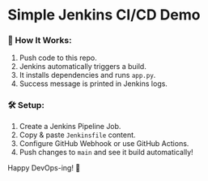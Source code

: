 # Simple Jenkins CI/CD Demo

### 🚀 How It Works:
1. Push code to this repo.
2. Jenkins automatically triggers a build.
3. It installs dependencies and runs `app.py`.
4. Success message is printed in Jenkins logs.

### 🛠 Setup:
1. Create a Jenkins Pipeline Job.
2. Copy & paste `Jenkinsfile` content.
3. Configure GitHub Webhook or use GitHub Actions.
4. Push changes to `main` and see it build automatically!

Happy DevOps-ing! 🎉
